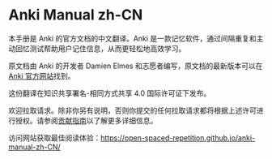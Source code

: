 # Anki Manual zh-CN

本手册是 Anki 的官方文档的中文翻译。Anki 是一款记忆软件，通过间隔重复和主动回忆测试帮助用户记住信息，从而更轻松地高效学习。

原文档由 Anki 的开发者 Damien Elmes 和志愿者编写，原文档的最新版本可以在 [Anki 官方网站](https://docs.ankiweb.net)找到。

这份翻译在知识共享署名-相同方式共享 4.0 国际许可证下发布。

欢迎拉取请求。除非你另有说明，否则你提交的任何拉取请求都将根据上述许可进行授权。请参阅[贡献指南](CONTRIBUTING.md)以了解更多详细信息。

访问网站获取最佳阅读体验：https://open-spaced-repetition.github.io/anki-manual-zh-CN/
